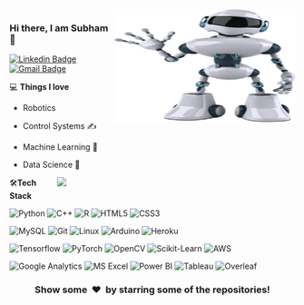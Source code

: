 <img align="right" src="https://github.com/SubhamSS/SubhamSS/blob/main/robo.gif" alt="Robot GIF" width="320" height="200">

### Hi there, I am Subham 👋
[![Linkedin Badge](https://img.shields.io/badge/-subhamswastik98-blue?style=flat-square&logo=Linkedin&logoColor=white&link=https://www.linkedin.com/in/subhamswastik98/)](https:https://www.linkedin.com/in/subhamswastik98/)
[![Gmail Badge](https://img.shields.io/badge/-swastik.subham98@gmail.com-c14438?style=flat-square&logo=Gmail&logoColor=white&link=mailto:swastik.subham98@gmail.com)](mailto:swastik.subham98@gmail.com) 


💻 **Things I love**
- Robotics
- Control Systems ✍️
- Machine Learning 🧐
- Data Science 😬

    <a href="https://github.com/anuraghazra/github-readme-stats" title="Go to Source">
      <img align="right" width=420 height="auto" src="https://github-readme-stats.vercel.app/api?username=SubhamSS&show_icons=true&theme=dark&border_color=61dafb&hide_border=true&include_all_commits=true" />
    </a>
    
🛠**Tech Stack**

![Python](https://img.shields.io/badge/-Python-000000?style=flat&logo=python)
![C++](https://img.shields.io/badge/C++-000000?style=flat&logo=C%2B%2B)
![R](https://img.shields.io/badge/R-000000.svg?style=flat&logo=R)
![HTML5](https://img.shields.io/badge/-HTML5-000000?style=flat&logo=HTML5)
![CSS3](https://img.shields.io/badge/-CSS3-000000?style=flat&logo=CSS3)

![MySQL](https://img.shields.io/badge/-MySQL-000000?style=flat&logo=MySQL)
![Git](https://img.shields.io/badge/-Git-000000?style=flat&logo=git&logoColor=F05032)
![Linux](https://img.shields.io/badge/-Linux-000000?style=flat&logo=linux&logoColor=FCC624)
![Arduino](https://img.shields.io/badge/Arduino-000000.svg?style=flat&logo=Arduino)
![Heroku](https://img.shields.io/badge/-Heroku-000000?style=flat&logo=heroku)

![Tensorflow](https://img.shields.io/badge/-Tensorflow-000000?style=flat&logo=tensorflow)
![PyTorch](https://img.shields.io/badge/-PyTorch-000000?style=flat&logo=pytorch)
![OpenCV](https://img.shields.io/badge/-OpenCV-000000?style=flat&logo=opencv)
![Scikit-Learn](https://img.shields.io/badge/scikitlearn-000000.svg?style=flat&logo=scikit-learn)
![AWS](https://img.shields.io/badge/AWS-000000?style=flat-square&logo=amazon-aws)

![Google Analytics](https://img.shields.io/badge/Google%20Analytics-000000?style=flat&logo=google%20analytics)
![MS Excel](https://img.shields.io/badge/Microsoft%20Excel-000000.svg?style=flat&logo=Microsoft-Excel)
![Power BI](https://img.shields.io/badge/Power%20BI-000000.svg?style=flat&logo=Power-BI)
![Tableau](https://img.shields.io/badge/Tableau-000000?style=flat&logo=Tableau)
![Overleaf](https://img.shields.io/badge/Overleaf-000000?style=flat&logo=Overleaf)

<div align="center">
    <h3 align="center">Show some &nbsp;❤️&nbsp; by starring some of the repositories!</h3>
</div>

